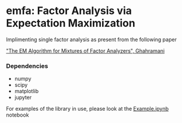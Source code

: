 # emfa: Factor Analysis via Expectation Maximization

Implimenting single factor analysis as present from the following paper

["The EM Algorithm for Mixtures of Factor Analyzers", Ghahramani](http://www.cs.toronto.edu/~fritz/absps/tr-96-1.pdf)

### Dependencies

* numpy
* scipy
* matplotlib 
* jupyter


For examples of the library in use, please look at the [Example.ipynb](https://github.com/yliapis/emfa/blob/master/examples/Example.ipynb) notebook
